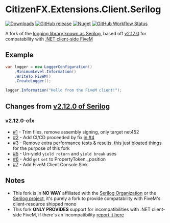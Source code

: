# CitizenFX.Extensions.Client.Serilog
[![Downloads](https://img.shields.io/nuget/dt/CitizenFX.Extensions.Client.Serilog?style=flat-square)](https://www.nuget.org/packages/CitizenFX.Extensions.Client.Serilog)
[![GitHub release](https://img.shields.io/github/v/release/Twinki14/CitizenFX.Extensions.Client.Serilog?style=flat-square)](https://github.com/Twinki14/CitizenFX.Extensions.Client.Serilog/releases)
[![Nuget](https://img.shields.io/nuget/v/CitizenFX.Extensions.Client.Serilog?style=flat-square)](https://www.nuget.org/packages/CitizenFX.Extensions.Client.Serilog)
[![GitHub Workflow Status](https://img.shields.io/github/actions/workflow/status/Twinki14/CitizenFX.Extensions.Client.Serilog/build-publish.yaml?style=flat-square)](https://github.com/Twinki14/CitizenFX.Extensions.Client.Serilog/actions/workflows/build-publish.yaml)

A fork of the [logging library known as Serilog](https://serilog.net/), based off [v2.12.0](https://github.com/serilog/serilog/tree/v2.12.0) for compatability with [.NET client-side FiveM](https://fivem.net/)


## Example
```csharp
var logger = new LoggerConfiguration()
    .MinimumLevel.Information()
    .WriteTo.FiveM()
    .CreateLogger();

logger.Information("Hello from the FiveM client!");
```

## Changes from [v2.12.0 of Serilog](https://github.com/serilog/serilog/tree/v2.12.0)
### v2.12.0-cfx
- [#1](https://github.com/Twinki14/CitizenFX.Extensions.Client.Serilog/pull/1) - Trim files, remove assembly signing, only target net452
- [#2](https://github.com/Twinki14/CitizenFX.Extensions.Client.Serilog/pull/2) - Add CI/CD proceeded by fix [in #4](https://github.com/Twinki14/CitizenFX.Extensions.Client.Serilog/pull/4)
- [#3](https://github.com/Twinki14/CitizenFX.Extensions.Client.Serilog/pull/3) - Remove extra performance tests & results, this just bloated things for the purpose of this fork
- [#5](https://github.com/Twinki14/CitizenFX.Extensions.Client.Serilog/pull/5) - Un-yield `yield return` and `yield break` uses
- [#6](https://github.com/Twinki14/CitizenFX.Extensions.Client.Serilog/pull/6) - Add `get` `set` to PropertyToken._position
- [#7](https://github.com/Twinki14/CitizenFX.Extensions.Client.Serilog/pull/7) - Add FiveM Client Console Sink

## Notes
- This fork is in **NO WAY** affiliated with the [Serilog Organization](https://github.com/serilog) or the [Serilog project](https://serilog.net/), it's purely a fork to provide compatability with FiveM's client-resource shipped mono
- This fork **ONLY PROVIDES** support for incompatibilities with .NET client-side FiveM, if there's an incompatibility [report it here](https://github.com/Twinki14/CitizenFX.Extensions.Client.Serilog/issues/new/choose)
